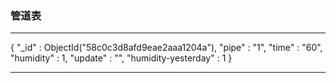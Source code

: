 

### 管道表
-----------------------------------------------

{
	"_id" : ObjectId("58c0c3d8afd9eae2aaa1204a"),
	"pipe" : "1",
	"time" : "60",
	"humidity" : 1,
	"update" : "",
	"humidity-yesterday" : 1
}

****
